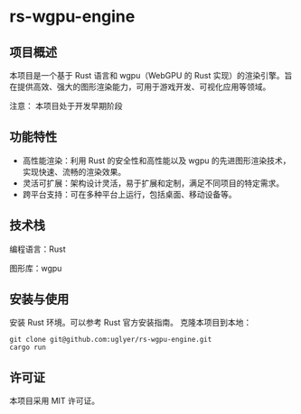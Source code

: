 # rs-wgpu-engine
## 项目概述
本项目是一个基于 Rust 语言和 wgpu（WebGPU 的 Rust 实现）的渲染引擎。旨在提供高效、强大的图形渲染能力，可用于游戏开发、可视化应用等领域。

注意： 本项目处于开发早期阶段

## 功能特性
- 高性能渲染：利用 Rust 的安全性和高性能以及 wgpu 的先进图形渲染技术，实现快速、流畅的渲染效果。
- 灵活可扩展：架构设计灵活，易于扩展和定制，满足不同项目的特定需求。
- 跨平台支持：可在多种平台上运行，包括桌面、移动设备等。

## 技术栈

编程语言：Rust

图形库：wgpu

## 安装与使用
安装 Rust 环境。可以参考 Rust 官方安装指南。
克隆本项目到本地：
```
git clone git@github.com:uglyer/rs-wgpu-engine.git
cargo run
```

## 许可证
本项目采用 MIT 许可证。

